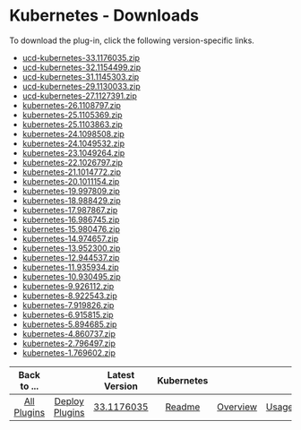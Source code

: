 
# Kubernetes - Downloads

To download the plug-in, click the following version-specific links.
- [ucd-kubernetes-33.1176035.zip](https://raw.githubusercontent.com/UrbanCode/IBM-UCD-PLUGINS/main/files/kubernetes/ucd-kubernetes-33.1176035.zip)
- [ucd-kubernetes-32.1154499.zip](https://raw.githubusercontent.com/UrbanCode/IBM-UCD-PLUGINS/main/files/kubernetes/ucd-kubernetes-32.1154499.zip)
- [ucd-kubernetes-31.1145303.zip](https://raw.githubusercontent.com/UrbanCode/IBM-UCD-PLUGINS/main/files/kubernetes/ucd-kubernetes-31.1145303.zip)
- [ucd-kubernetes-29.1130033.zip](https://raw.githubusercontent.com/UrbanCode/IBM-UCD-PLUGINS/main/files/kubernetes/ucd-kubernetes-29.1130033.zip)
- [ucd-kubernetes-27.1127391.zip](https://raw.githubusercontent.com/UrbanCode/IBM-UCD-PLUGINS/main/files/kubernetes/ucd-kubernetes-27.1127391.zip)
- [kubernetes-26.1108797.zip](https://raw.githubusercontent.com/UrbanCode/IBM-UCD-PLUGINS/main/files/kubernetes/kubernetes-26.1108797.zip)
- [kubernetes-25.1105369.zip](https://raw.githubusercontent.com/UrbanCode/IBM-UCD-PLUGINS/main/files/kubernetes/kubernetes-25.1105369.zip)
- [kubernetes-25.1103863.zip](https://raw.githubusercontent.com/UrbanCode/IBM-UCD-PLUGINS/main/files/kubernetes/kubernetes-25.1103863.zip)
- [kubernetes-24.1098508.zip](https://raw.githubusercontent.com/UrbanCode/IBM-UCD-PLUGINS/main/files/kubernetes/kubernetes-24.1098508.zip)
- [kubernetes-24.1049532.zip](https://raw.githubusercontent.com/UrbanCode/IBM-UCD-PLUGINS/main/files/kubernetes/kubernetes-24.1049532.zip)
- [kubernetes-23.1049264.zip](https://raw.githubusercontent.com/UrbanCode/IBM-UCD-PLUGINS/main/files/kubernetes/kubernetes-23.1049264.zip)
- [kubernetes-22.1026797.zip](https://raw.githubusercontent.com/UrbanCode/IBM-UCD-PLUGINS/main/files/kubernetes/kubernetes-22.1026797.zip)
- [kubernetes-21.1014772.zip](https://raw.githubusercontent.com/UrbanCode/IBM-UCD-PLUGINS/main/files/kubernetes/kubernetes-21.1014772.zip)
- [kubernetes-20.1011154.zip](https://raw.githubusercontent.com/UrbanCode/IBM-UCD-PLUGINS/main/files/kubernetes/kubernetes-20.1011154.zip)
- [kubernetes-19.997809.zip](https://raw.githubusercontent.com/UrbanCode/IBM-UCD-PLUGINS/main/files/kubernetes/kubernetes-19.997809.zip)
- [kubernetes-18.988429.zip](https://raw.githubusercontent.com/UrbanCode/IBM-UCD-PLUGINS/main/files/kubernetes/kubernetes-18.988429.zip)
- [kubernetes-17.987867.zip](https://raw.githubusercontent.com/UrbanCode/IBM-UCD-PLUGINS/main/files/kubernetes/kubernetes-17.987867.zip)
- [kubernetes-16.986745.zip](https://raw.githubusercontent.com/UrbanCode/IBM-UCD-PLUGINS/main/files/kubernetes/kubernetes-16.986745.zip)
- [kubernetes-15.980476.zip](https://raw.githubusercontent.com/UrbanCode/IBM-UCD-PLUGINS/main/files/kubernetes/kubernetes-15.980476.zip)
- [kubernetes-14.974657.zip](https://raw.githubusercontent.com/UrbanCode/IBM-UCD-PLUGINS/main/files/kubernetes/kubernetes-14.974657.zip)
- [kubernetes-13.952300.zip](https://raw.githubusercontent.com/UrbanCode/IBM-UCD-PLUGINS/main/files/kubernetes/kubernetes-13.952300.zip)
- [kubernetes-12.944537.zip](https://raw.githubusercontent.com/UrbanCode/IBM-UCD-PLUGINS/main/files/kubernetes/kubernetes-12.944537.zip)
- [kubernetes-11.935934.zip](https://raw.githubusercontent.com/UrbanCode/IBM-UCD-PLUGINS/main/files/kubernetes/kubernetes-11.935934.zip)
- [kubernetes-10.930495.zip](https://raw.githubusercontent.com/UrbanCode/IBM-UCD-PLUGINS/main/files/kubernetes/kubernetes-10.930495.zip)
- [kubernetes-9.926112.zip](https://raw.githubusercontent.com/UrbanCode/IBM-UCD-PLUGINS/main/files/kubernetes/kubernetes-9.926112.zip)
- [kubernetes-8.922543.zip](https://raw.githubusercontent.com/UrbanCode/IBM-UCD-PLUGINS/main/files/kubernetes/kubernetes-8.922543.zip)
- [kubernetes-7.919826.zip](https://raw.githubusercontent.com/UrbanCode/IBM-UCD-PLUGINS/main/files/kubernetes/kubernetes-7.919826.zip)
- [kubernetes-6.915815.zip](https://raw.githubusercontent.com/UrbanCode/IBM-UCD-PLUGINS/main/files/kubernetes/kubernetes-6.915815.zip)
- [kubernetes-5.894685.zip](https://raw.githubusercontent.com/UrbanCode/IBM-UCD-PLUGINS/main/files/kubernetes/kubernetes-5.894685.zip)
- [kubernetes-4.860737.zip](https://raw.githubusercontent.com/UrbanCode/IBM-UCD-PLUGINS/main/files/kubernetes/kubernetes-4.860737.zip)
- [kubernetes-2.796497.zip](https://raw.githubusercontent.com/UrbanCode/IBM-UCD-PLUGINS/main/files/kubernetes/kubernetes-2.796497.zip)
- [kubernetes-1.769602.zip](https://raw.githubusercontent.com/UrbanCode/IBM-UCD-PLUGINS/main/files/kubernetes/kubernetes-1.769602.zip)

|Back to ...||Latest Version|Kubernetes ||||
| :---: | :---: | :---: | :---: | :---: | :---: | :---: |
|[All Plugins](../../index.md)|[Deploy Plugins](../README.md)|[33.1176035](https://raw.githubusercontent.com/UrbanCode/IBM-UCD-PLUGINS/main/files/kubernetes/ucd-kubernetes-33.1176035.zip)|[Readme](README.md)|[Overview](overview.md)|[Usage](usage.md)|[Steps](steps.md)|
